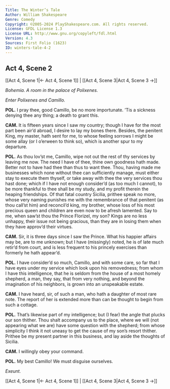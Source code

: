 ```yaml
---
Title: The Winter’s Tale
Author: William Shakespeare
Genre: Comedy
Copyright: ©2005-2024 PlayShakespeare.com. All rights reserved.
License: GFDL License 1.3
License URL: http://www.gnu.org/copyleft/fdl.html
Version: 4.3
Sources: First Folio (1623)
ID: winters-tale-4-2
---
```


## Act 4, Scene 2
[[Act 4, Scene 1|← Act 4, Scene 1]] | [[Act 4, Scene 3|Act 4, Scene 3 →]]

*Bohemia. A room in the palace of Polixenes.*

*Enter Polixenes and Camillo.*

**POL.**
I pray thee, good Camillo, be no more importunate. ’Tis a sickness denying thee any thing; a death to grant this.

**CAM.**
It is fifteen years since I saw my country; though I have for the most part been air’d abroad, I desire to lay my bones there. Besides, the penitent King, my master, hath sent for me, to whose feeling sorrows I might be some allay (or I o’erween to think so), which is another spur to my departure.

**POL.**
As thou lov’st me, Camillo, wipe not out the rest of thy services by leaving me now. The need I have of thee, thine own goodness hath made. Better not to have had thee than thus to want thee. Thou, having made me businesses which none without thee can sufficiently manage, must either stay to execute them thyself, or take away with thee the very services thou hast done; which if I have not enough consider’d (as too much I cannot), to be more thankful to thee shall be my study, and my profit therein the heaping friendships. Of that fatal country Sicilia, prithee speak no more, whose very naming punishes me with the remembrance of that penitent (as thou call’st him) and reconcil’d king, my brother, whose loss of his most precious queen and children are even now to be afresh lamented. Say to me, when saw’st thou the Prince Florizel, my son? Kings are no less unhappy, their issue not being gracious, than they are in losing them when they have approv’d their virtues.

**CAM.**
Sir, it is three days since I saw the Prince. What his happier affairs may be, are to me unknown; but I have (missingly) noted, he is of late much retir’d from court, and is less frequent to his princely exercises than formerly he hath appear’d.

**POL.**
I have consider’d so much, Camillo, and with some care, so far that I have eyes under my service which look upon his removedness; from whom I have this intelligence, that he is seldom from the house of a most homely shepherd, a man, they say, that from very nothing, and beyond the imagination of his neighbors, is grown into an unspeakable estate.

**CAM.**
I have heard, sir, of such a man, who hath a daughter of most rare note. The report of her is extended more than can be thought to begin from such a cottage.

**POL.**
That’s likewise part of my intelligence; but (I fear) the angle that plucks our son thither. Thou shalt accompany us to the place, where we will (not appearing what we are) have some question with the shepherd; from whose simplicity I think it not uneasy to get the cause of my son’s resort thither. Prithee be my present partner in this business, and lay aside the thoughts of Sicilia.

**CAM.**
I willingly obey your command.

**POL.**
My best Camillo! We must disguise ourselves.

*Exeunt.*

[[Act 4, Scene 1|← Act 4, Scene 1]] | [[Act 4, Scene 3|Act 4, Scene 3 →]]
